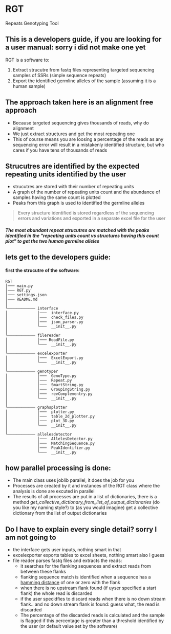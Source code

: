 # RGT
Repeats Genotyping Tool

## This is a developers guide, if you are looking for a user manual: sorry i did not make one yet

RGT is a software to:
1. Extract strucutre from fastq files representing targeted sequencing samples of SSRs (simple sequence repeats)
2. Export the identified germline alleles of the sample (assuming it is a human sample)

## The approach taken here is an alignment free approach
* Because targeted sequencing gives thousands of reads, why do alignment
* We just extract structures and get the most repeating one
* This of course means you are loosing a percentage of the reads as any sequencing error will result in a mistakenly identified structure, but who cares if you have tens of thousands of reads

## Strucutres are identified by the expected repeating units identified by the user
* strucutres are stored with their number of repeating units
* A graph of the number of repeating units count and the abundance of samples having the same count is plotted
* Peaks from this graph is used to identified the germline alleles

> Every structure identified is stored regardless of the sequencing errors and variations and exported in a separate excel file for the user

##### The most abundant repeat strucutres are matched with the peaks identified in the "repeating units count vs structures having this count plot" to get the two human germline alleles

## lets get to the developers guide:
#### first the strucutre of the software:
```
RGT
│─── main.py               
│─── RGT.py                
│─── settings.json    
│─── README.md
│ 
└──────────── interface
│             │───  interface.py
│             │───  check_files.py
│             │───  json_parser.py
│             └───  __init__.py
│ 
└──────────── filereader
│             │─── ReadFile.py 
│             └───  __init__.py
│
└──────────── excelexporter
│             │───  ExcelExport.py 
│             └───  __init__.py
│ 
└──────────── genotyper
│             │───  GenoType.py
│             │───  Repeat.py
│             │───  SmartString.py
│             │───  GroupingString.py
│             │───  revComplementry.py
│             └───  __init__.py
│ 
└──────────── graphsplotter
│             │───  plotter.py
│             │───  table_2d_plotter.py   
│             │───  plot_3D.py
│             └───  __init__.py
│ 
└──────────── allelesdetector
              │───  AllelesDetector.py
              │───  MatchingSequence.py
              │───  PeakIdentifier.py
              └───  __init__.py

```
## how parallel processing is done:
* The main class uses joblib parallel, it does the job for you
* Processes are created by it and instances of the RGT class where the analysis is done are excuted in parallel
* The results of all processes are put in a list of dictionaries, there is a method *get_collective_dictionary_from_list_of_output_dictionaries* (do you like my naming style?) to (as you would imagine) get a collective dictionary from the list of output dictionaries

## Do I have to explain every single detail? sorry I am not going to
* the interface gets user inputs, nothing smart in that 
* excelexporter exports tables to excel sheets, nothing smart also I guess
* file reader parses fastq files and extracts the reads:
  * it searches for the flanking sequences and extract reads from between these flanks
  * flanking sequence match is identified when a sequence has a [hamming distance](https://en.wikipedia.org/wiki/Hamming_distance) of one or zero with the flank
  * when there is no upstream flank found (if uyser specified a start flank) the whole read is discarded
  * if the user specidfies to discard reads when there is no down stream flank.. and no down stream flank is found: guess what, the read is discarded
  * The percentage of the discarded reads is calculated and the sample is flagged if this percentage is greater than a threshold identified by the user (or default value set by the software)
